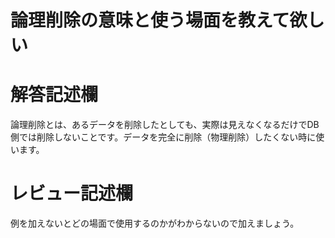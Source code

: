 # 論理削除の意味と使う場面を教えて欲しい
# 解答記述欄

論理削除とは、あるデータを削除したとしても、実際は見えなくなるだけでDB側では削除しないことです。データを完全に削除（物理削除）したくない時に使います。





# レビュー記述欄
例を加えないとどの場面で使用するのかがわからないので加えましょう。
